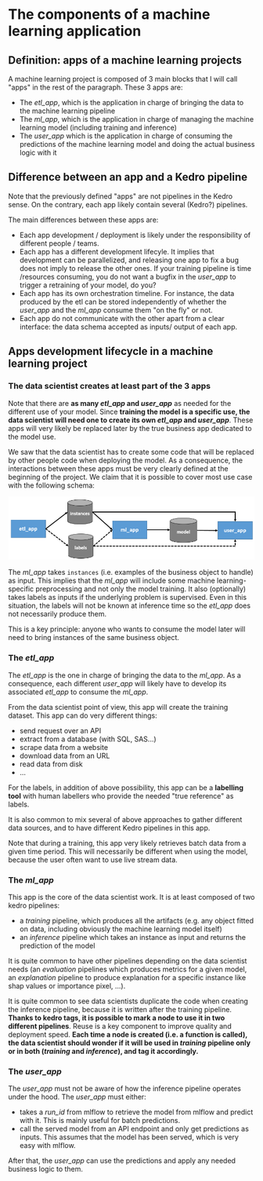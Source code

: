 # The components of a machine learning application

## Definition: apps of a machine learning projects

A machine learning project is composed of 3 main blocks that I will call "apps" in the rest of the paragraph. These 3 apps are:

- The *etl_app*, which is the application in charge of bringing the data to the machine learning pipeline
- The *ml_app*, which is the application in charge of managing the machine learning model (including training and inference)
- The *user_app* which is the application in charge of consuming the predictions of the machine learning model and doing the actual business logic with it

## Difference between an app and a Kedro pipeline

Note that the previously defined "apps" are not pipelines in the Kedro sense. On the contrary, each app likely contain several (Kedro?) pipelines.  

The main differences between these apps are:

- Each app development / deployment  is likely under the responsibility of different people / teams.
- Each app has a different development lifecyle. It implies that development can be parallelized, and releasing one app to fix a bug does not imply to release the other ones. If your training pipeline is time /resources consuming, you do not want a bugfix in the *user_app* to trigger a retraining of your model, do you?
- Each app has its own orchestration timeline. For instance, the data produced by the etl can be stored independently of whether the *user_app* and the *ml_app* consume them "on the fly" or not.
- Each app do not communicate with the other apart from a clear interface: the data schema accepted as inputs/ output of each app.

## Apps development lifecycle in a machine learning project

### The data scientist creates at least part of the 3 apps

Note that there are **as many _etl_app_ and _user_app_** as needed for the different use of your model. Since **training the model is a specific use, the data scientist will need one to create its own _etl_app_ and _user_app_**. These apps will very likely be replaced later by the true business app dedicated to the model use.

We saw that the data scientist has to create some code that will be replaced by other people code when deploying the model. As a consequence, the interactions between these apps must be very clearly defined at the beginning of the project. We claim that it is possible to cover most use case with the following schema:

![apps_interaction](../../imgs/apps_interaction.png)

The *ml_app* takes `instances` (i.e. examples of the business object to handle) as input. This implies that the *ml_app* will include some machine learning-specific preprocessing and not only the model training. It also (optionally) takes labels as inputs if the underlying problem is supervised. Even in this situation, the labels will not be known at inference time so the *etl_app* does not necessarily produce them.

This is a key principle: anyone who wants to consume the model later will need to bring instances of the same business object.

### The *etl_app*

The *etl_app* is the one in charge of bringing the data to the *ml_app*. As a consequence, each different *user_app* will likely have to develop its associated *etl_app* to consume the *ml_app*.

From the data scientist point of view, this app will create the training dataset. This app can do very different things:

- send request over an API
- extract from a database (with SQL, SAS...)
- scrape data from a website
- download data from an URL
- read data from disk
- ...

For the labels, in addition of above possibility, this app can be a **labelling tool** with human labellers who provide the needed "true reference" as labels.

It is also common to mix several of above approaches to gather different data sources, and to have different Kedro pipelines in this app.

Note that during a training, this app very likely retrieves batch data from a given time period. This will necessarily be different when using the model, because the user often want to use live stream data.

### The *ml_app*

This app is the core of the data scientist work. It is at least composed of two kedro pipelines:

- a *training* pipeline, which produces all the artifacts (e.g. any object fitted on data, including obviously the machine learning model itself)
- an *inference* pipeline which takes an instance as input and returns the prediction of the model

It is quite common to have other pipelines depending on the data scientist needs (an *evaluation* pipelines which produces metrics for a given model, an *explanation* pipeline to produce explanation for a specific instance like shap values or importance pixel, ...).

It is quite common to see data scientists duplicate the code when creating the inference pipeline, because it is written after the training pipeline. **Thanks to kedro tags, it is possible to mark a node to use it in two different pipelines**. Reuse is a key component to improve quality and deployment speed. **Each time a node is created (i.e. a function is called), the data scientist should wonder if it will be used in *training* pipeline only or in both (*training* and *inference*), and tag it accordingly.**

### The *user_app*

The *user_app* must not be aware of how the inference pipeline operates under the hood. The *user_app* must either:

- takes a *run_id* from mlflow to retrieve the model from mlflow and predict with it. This is mainly useful for batch predictions.
- call the served model from an API endpoint and only get predictions as inputs. This assumes that the model has been served, which is very easy with mlflow.

After that, the *user_app* can use the predictions and apply any needed business logic to them.
